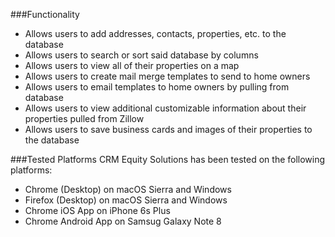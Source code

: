 ###Functionality
* Allows users to add addresses, contacts, properties, etc. to the database
* Allows users to search or sort said database by columns
* Allows users to view all of their properties on a map
* Allows users to create mail merge templates to send to home owners
* Allows users to email templates to home owners by pulling from database
* Allows users to view additional customizable information about their properties pulled from Zillow
* Allows users to save business cards and images of their properties to the database


###Tested Platforms
CRM Equity Solutions has been tested on the following platforms:  
* Chrome (Desktop) on macOS Sierra and Windows
* Firefox (Desktop) on macOS Sierra and Windows
* Chrome iOS App on iPhone 6s Plus
* Chrome Android App on Samsug Galaxy Note 8